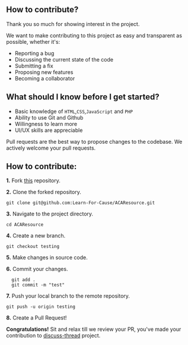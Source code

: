 ## How to contribute?

Thank you so much for showing interest in the project.

We want to make contributing to this project as easy and transparent as possible, whether it's:

- Reporting a bug
- Discussing the current state of the code
- Submitting a fix
- Proposing new features
- Becoming a collaborator

## What should I know before I get started?

- Basic knowledge of `HTML`,`CSS`,`JavaScript` and `PHP`
- Ability to use Git and Github
- Willingness to learn more
- UI/UX skills are appreciable


Pull requests are the best way to propose changes to the codebase. We actively welcome your pull requests.

## How to contribute:

**1.** Fork [this](https://github.com/Learn-For-Cause/ACAResource) repository.

**2.** Clone the forked repository.

```terminal
git clone git@github.com:Learn-For-Cause/ACAResource.git
```

**3.** Navigate to the project directory.

```terminal
cd ACAResource
```

**4.** Create a new branch.

```terminal
git checkout testing
```

**5.** Make changes in source code.

**6.** Commit your changes.

```terminal
  git add .
  git commit -m "test"
```

**7.** Push your local branch to the remote repository.

```terminal
git push -u origin testing
```

**8.** Create a Pull Request!

**Congratulations!** Sit and relax till we review your PR, you've made your contribution to [discuss-thread](https://github.com/Learn-For-Cause/ACAResource.git) project.
